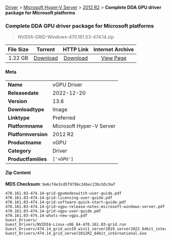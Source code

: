 
[Driver](/README.md)  >  [Microsoft Hyper-V Server](/index/Driver/Microsoft_Hyper-V_Server.md)  >  [2012 R2](/index/Driver/Microsoft_Hyper-V_Server/2012_R2.md)  >  **Complete DDA GPU driver package for Microsoft platforms**


###    Complete DDA GPU driver package for Microsoft platforms

> NVIDIA-GRID-Windows-470.161.03-474.14.zip   


| **File Size** | **Torrent**  | **HTTP Link** | **Internet Archive** |
|:-------------:|:------------:|:-------------:|:--------------------:|
| 1.22 GB |  [Download](https://archive.org/download/nvgpu_NVIDIA-GRID-Windows-470.161.03-474.14.zip/nvgpu_NVIDIA-GRID-Windows-470.161.03-474.14.zip_archive.torrent)       | [Download](https://archive.org/compress/nvgpu_NVIDIA-GRID-Windows-470.161.03-474.14.zip) | [View Page](https://archive.org/details/nvgpu_NVIDIA-GRID-Windows-470.161.03-474.14.zip)       |

#### Meta

<table>
<tr><td><strong>Name</strong></td><td>vGPU Driver</td></tr>
<tr><td><strong>Releasedate</strong></td><td>2022-12-20</td></tr>
<tr><td><strong>Version</strong></td><td>13.6</td></tr>
<tr><td><strong>Downloadtype</strong></td><td>Image</td></tr>
<tr><td><strong>Linktype</strong></td><td>Preferred</td></tr>
<tr><td><strong>Platformname</strong></td><td>Microsoft Hyper-V Server</td></tr>
<tr><td><strong>Platformversion</strong></td><td>2012 R2</td></tr>
<tr><td><strong>Productname</strong></td><td>vGPU</td></tr>
<tr><td><strong>Category</strong></td><td>Driver</td></tr>
<tr><td><strong>Productfamilies</strong></td><td><code>['vGPU']</code></td></tr>
</table>

#### Zip Content

**MD5 Checksum**: `9e6cf4e3cd5f979bc24bec23bcb5c9af`

```text
470.161.03-474.14-grid-gpumodeswitch-user-guide.pdf
470.161.03-474.14-grid-licensing-user-guide.pdf
470.161.03-474.14-grid-software-quick-start-guide.pdf
470.161.03-474.14-grid-vgpu-release-notes-microsoft-windows-server.pdf
470.161.03-474.14-grid-vgpu-user-guide.pdf
470.161.03-474.14-whats-new-vgpu.pdf
Guest_Drivers/
Guest_Drivers/NVIDIA-Linux-x86_64-470.161.03-grid.run
Guest_Drivers/474.14_grid_win10_win11_server2019_server2022_64bit_international.exe
Guest_Drivers/474.14_grid_server2012R2_64bit_international.exe
```